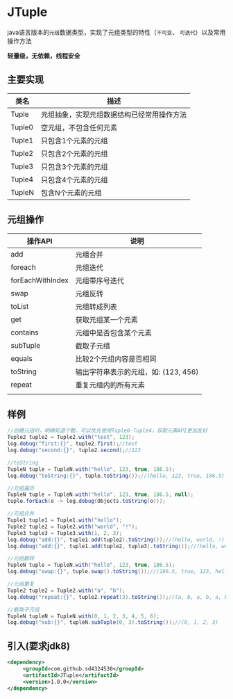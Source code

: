 # JTuple

java语言版本的`元组`数据类型，实现了元组类型的特性（`不可变`、 `可迭代`）以及常用操作方法

**轻量级，无依赖，线程安全**



## 主要实现

| 类名     | 描述                    |
| ------ | --------------------- |
| Tuple  | 元组抽象，实现元组数据结构已经常用操作方法 |
| Tuple0 | 空元组，不包含任何元素           |
| Tuple1 | 只包含1个元素的元组            |
| Tuple2 | 只包含2个元素的元组            |
| Tuple3 | 只包含3个元素的元组            |
| Tuple4 | 只包含4个元素的元组            |
| TupleN | 包含N个元素的元组             |



## 元组操作

| 操作API            | 说明                       |
| ---------------- | ------------------------ |
| add              | 元组合并                     |
| foreach          | 元组迭代                     |
| forEachWithIndex | 元组带序号迭代                  |
| swap             | 元组反转                     |
| toList           | 元组转成列表                   |
| get              | 获取元组某一个元素                |
| contains         | 元组中是否包含某个元素              |
| subTuple         | 截取子元组                    |
| equals           | 比较2个元组内容是否相同             |
| toString         | 输出字符串表示的元组，如: (123, 456) |
| repeat           | 重复元组内的所有元素               |
|                  |                          |

## 样例
```java
//创建元组时，明确知道个数，可以优先使用Tuple0-Tuple4，获取元素API更加友好
Tuple2 tuple2 = Tuple2.with("test", 123);
log.debug("first:{}", tuple2.first);//test
log.debug("second:{}", tuple2.second);//123
```


``` java
//toString
TupleN tuple = TupleN.with("hello", 123, true, 186.5);
log.debug("toString:{}", tuple.toString());//(hello, 123, true, 186.5)
```

``` java
//元组遍历
TupleN tuple = TupleN.with("hello", 123, true, 186.5, null);
tuple.forEach(o -> log.debug(Objects.toString(o)));
```

```java
//元组合并
Tuple1 tuple1 = Tuple1.with("hello");
Tuple2 tuple2 = Tuple2.with("world", "!");
Tuple3 tuple3 = Tuple3.with(1, 2, 3);
log.debug("add:{}", tuple1.add(tuple2).toString());//(hello, world, !)
log.debug("add:{}", tuple1.add(tuple2, tuple3).toString());//(hello, world, !, 1, 2, 3)
```

```java
//元组翻转
TupleN tuple = TupleN.with("hello", 123, true, 186.5);
log.debug("swap:{}", tuple.swap().toString());//(186.5, true, 123, hello)
```

```java
//元组重复
Tuple2 tuple2 = Tuple2.with("a", "b");
log.debug("repeat:{}", tuple2.repeat(3).toString());//(a, b, a, b, a, b)
```

``` java
//截取子元组
TupleN tupleN = TupleN.with(0, 1, 2, 3, 4, 5, 6);
log.debug("sub:{}", tupleN.subTuple(0, 3).toString());//(0, 1, 2, 3)
```



## 引入(要求jdk8)

```xml
<dependency>
     <groupId>com.github.sd4324530</groupId>
     <artifactId>JTuple</artifactId>
     <version>1.0.0</version>
</dependency>
```

